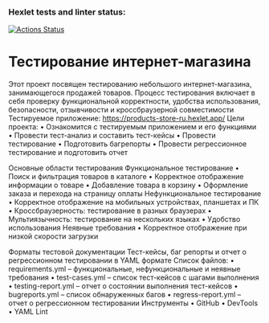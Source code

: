 ### Hexlet tests and linter status:
[![Actions Status](https://github.com/TasamayaNatalia/qa-engineer-project-84/actions/workflows/hexlet-check.yml/badge.svg)](https://github.com/TasamayaNatalia/qa-engineer-project-84/actions)

# Тестирование интернет-магазина

Этот проект посвящен тестированию небольшого интернет-магазина, занимающегося продажей товаров. Процесс тестирования включает в себя проверку функциональной корректности, удобства использования, безопасности, отзывчивости и кроссбраузерной совместимости
Тестируемое приложение: https://products-store-ru.hexlet.app/
Цели проекта:
•	Ознакомится с тестируемым приложением и его функциями
•	Провести тест-анализ и составить тест-кейсы
•	Провести тестирование 
•	Подготовить багрепорты
•	Провести регрессионное тестирование и подготовить отчет

Основные области тестирования
Функциональное тестирование
•	Поиск и фильтрация товаров в каталоге
•	Корректное отображение информации о товаре
•	Добавление товара в корзину
•	Оформление заказа и перехода на страницу оплаты
Нефункциональное тестирование
•	Корректное отображение на мобильных устройствах, планшетах и ПК
•	Кроссбраузерность: тестирование в разных браузерах
•	Мультиязычность: тестирование на нескольких языках
•	Удобство использования
Неявные требования
•	Корректное отображение при низкой скорости загрузки

Форматы тестовой документации
Тест-кейсы, баг репорты и отчет о регрессионном тестировании в YAML формате
Список файлов:
•	requirements.yml – функциональные, нефункциональные и неявные требования
•	test-cases.yml – список тест-кейсов с шагами выполнения
•	testing-report.yml – отчет о состоянии выполнения тест-кейсов 
•	bugreports.yml – список обнаруженных багов
•	regress-report.yml – отчет о регрессионном тестировании
Инструменты
•	GitHub 
•	DevTools 
•	YAML Lint 


